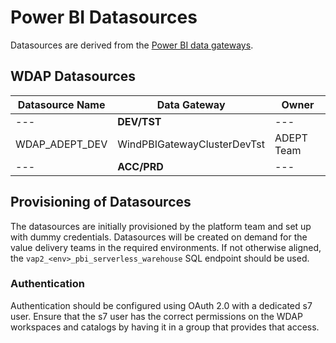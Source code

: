 # Power BI Datasources

Datasources are derived from the [Power BI data gateways](./Data-Gateways.md).

## WDAP Datasources

| Datasource Name | Data Gateway | Owner |
| --- | --- | --- |
| --- | **DEV/TST** | --- |
| WDAP_ADEPT_DEV | WindPBIGatewayClusterDevTst | ADEPT Team |
| --- | **ACC/PRD** | --- |

## Provisioning of Datasources

The datasources are initially provisioned by the platform team and set up with
dummy credentials. Datasources will be created on demand for the value delivery
teams in the required environments. If not otherwise aligned, the
`vap2_<env>_pbi_serverless_warehouse` SQL endpoint should be used.

### Authentication

Authentication should be configured using OAuth 2.0 with a dedicated s7 user.
Ensure that the s7 user has the correct permissions on the WDAP workspaces and
catalogs by having it in a group that provides that access.
